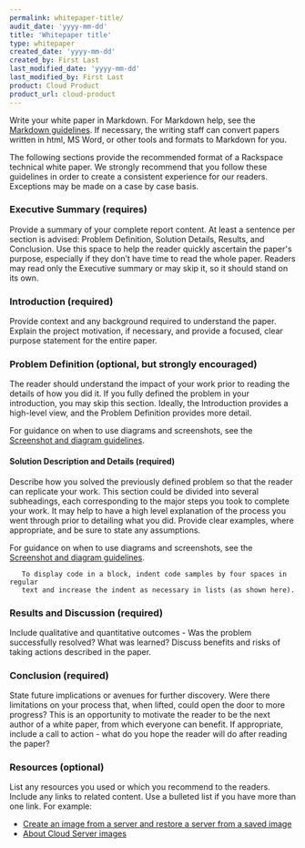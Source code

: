 ```yaml
---
permalink: whitepaper-title/
audit_date: 'yyyy-mm-dd'
title: 'Whitepaper title'
type: whitepaper
created_date: 'yyyy-mm-dd'
created_by: First Last
last_modified_date: 'yyyy-mm-dd'
last_modified_by: First Last
product: Cloud Product
product_url: cloud-product
---
```


Write your white paper in Markdown. For Markdown help, see the
[Markdown guidelines](https://github.com/adam-p/markdown-here/wiki/Markdown-Cheatsheet).
If necessary, the writing staff can convert papers written in html, MS Word, or
other tools and formats to Markdown for you.

The following sections provide the recommended format of a Rackspace technical
white paper.  We strongly recommend that you follow these guidelines in order
to create a consistent experience for our readers.  Exceptions may be made on
a case by case basis.

### Executive Summary (requires)

Provide a summary of your complete report content. At least a sentence per
section is advised: Problem Definition, Solution Details, Results, and
Conclusion.  Use this space to help the reader quickly ascertain the paper's
purpose, especially if they don’t have time to read the whole paper.  Readers
may read only the Executive summary or may skip it, so it should stand on its
own.


### Introduction (required)

Provide context and any background required to understand the paper. Explain
the project motivation, if necessary, and provide a focused, clear purpose
statement for the entire paper.

### Problem Definition (optional, but strongly encouraged)

The reader should understand the impact of your work prior to reading the
details of how you did it.  If you fully defined the problem in your
introduction, you may skip this section. Ideally, the Introduction provides a
high-level view, and the Problem Definition provides more detail.

For guidance on when to use diagrams and screenshots, see the
[Screenshot and diagram guidelines](http://rackerlabs.github.io/docs-rackspace/style-guide/screenshot-diagram-guidelines.html).

#### Solution Description and Details (required)

Describe how you solved the previously defined problem so that the reader can
replicate your work. This section could be divided into several subheadings,
each corresponding to the major steps you took to complete your work. It may
help to have a high level explanation of the process you went through prior to
detailing what you did. Provide clear examples, where appropriate, and be sure
to state any assumptions.

For guidance on when to use diagrams and screenshots, see the
[Screenshot and diagram guidelines](http://rackerlabs.github.io/docs-rackspace/style-guide/screenshot-diagram-guidelines.html).

       To display code in a block, indent code samples by four spaces in regular
       text and increase the indent as necessary in lists (as shown here).

### Results and Discussion (required)

Include qualitative and quantitative outcomes - Was the problem successfully
resolved?  What was learned?  Discuss benefits and risks of taking actions
described in the paper.

### Conclusion (required)

State future implications or avenues for further discovery. Were there
limitations on your process that, when lifted, could open the door to more
progress?  This is an opportunity to motivate the reader to be the next author
of a white paper, from which everyone can benefit. If appropriate, include a
call to action - what do you hope the reader will do after reading the paper?

### Resources (optional)

List any resources you used or which you recommend to the readers. Include any
links to related content. Use a bulleted list if you have more than one link.
For example:

- [Create an image from a server and restore a server from a saved image](/how-to/create-an-image-from-a-server-and-restore-a-server-from-a-saved-image)
- [About Cloud Server images](/how-to/about-cloud-server-images)
